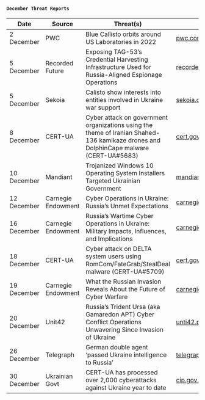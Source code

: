 #### `December Threat Reports`
| Date | Source | Threat(s) | URL |
| --- | --- | --- | --- |
| 2 December | PWC | Blue Callisto orbits around US Laboratories in 2022 | [pwc.com](https://www.pwc.com/gx/en/issues/cybersecurity/cyber-threat-intelligence/blue-callisto-orbits-around-us.html) |
| 5 December | Recorded Future | Exposing TAG-53’s Credential Harvesting Infrastructure Used for Russia-Aligned Espionage Operations | [recordedfuture.com](https://www.recordedfuture.com/exposing-tag-53-credential-harvesting-infrastructure-for-russia-aligned-espionage-operations) |
| 5 December | Sekoia | Calisto show interests into entities involved in Ukraine war support | [sekoia.com](https://blog.sekoia.io/calisto-show-interests-into-entities-involved-in-ukraine-war-support/) |
| 8 December | CERT-UA | Cyber attack on government organizations using the theme of Iranian Shahed-136 kamikaze drones and DolphinCape malware (CERT-UA#5683) | [cert.gov.ua](https://cert.gov.ua/article/3192088) |
| 10 December | Mandiant | Trojanized Windows 10 Operating System Installers Targeted Ukrainian Government | [mandiant.com](https://www.mandiant.com/resources/blog/trojanized-windows-installers-ukrainian-government) |
| 12 December | Carnegie Endowment | Cyber Operations in Ukraine: Russia’s Unmet Expectations | [carnegieendowment.org](https://carnegieendowment.org/2022/12/12/cyber-operations-in-ukraine-russia-s-unmet-expectations-pub-88607) |
| 16 December | Carnegie Endowment | Russia’s Wartime Cyber Operations in Ukraine: Military Impacts, Influences, and Implications | [carnegieendowment.org](https://carnegieendowment.org/2022/12/16/russia-s-wartime-cyber-operations-in-ukraine-military-impacts-influences-and-implications-pub-88657) |
| 18 December | CERT-UA | Cyber attack on DELTA system users using RomCom/FateGrab/StealDeal malware (CERT-UA#5709) | [cert.gov.ua](https://cert.gov.ua/article/3349703) |
| 19 December | Carnegie Endowment  | What the Russian Invasion Reveals About the Future of Cyber Warfare | [carnegieendowment.org](https://carnegieendowment.org/2022/12/19/what-russian-invasion-reveals-about-future-of-cyber-warfare-pub-88667) |
| 20 December | Unit42 | Russia’s Trident Ursa (aka Gamaredon APT) Cyber Conflict Operations Unwavering Since Invasion of Ukraine| [unti42.paloaltonetworks.com](https://unit42.paloaltonetworks.com/trident-ursa/) |
| 26 December | Telegraph | German double agent ‘passed Ukraine intelligence to Russia’ | [telegraph.co.uk](https://www.telegraph.co.uk/world-news/2022/12/26/german-double-agent-passed-uk) |
| 30 December | Ukrainian Govt | CERT-UA has processed over 2,000 cyberattacks against Ukraine year to date| [cip.gov.ua](https://cip.gov.ua/en/news/cert-ua-vid-pochatku-roku-opracyuvala-bilshe-dvokh-tisyach-kiberatak-na-ukrayinu) |



